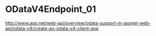 # ODataV4Endpoint_01

http://www.asp.net/web-api/overview/odata-support-in-aspnet-web-api/odata-v4/create-an-odata-v4-client-app
